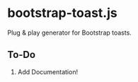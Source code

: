 # bootstrap-toast.js
Plug &amp; play generator for Bootstrap toasts.

## To-Do
1. Add Documentation!
